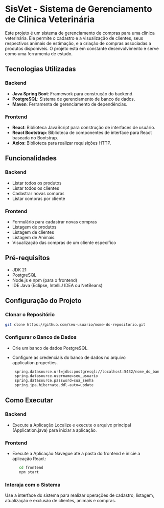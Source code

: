 # SisVet - Sistema de Gerenciamento de Clinica Veterinária

Este projeto é um sistema de gerenciamento de compras para uma clínica veterinária. Ele permite o cadastro e a visualização de clientes, seus respectivos animais de estimação, e a criação de compras associadas a produtos disponíveis. O projeto está em constante desenvolvimento e serve como uma ferramenta de estudo.

## Tecnologias Utilizadas

### Backend

- **Java Spring Boot**: Framework para construção do backend.
- **PostgreSQL**: Sistema de gerenciamento de banco de dados.
- **Maven**: Ferramenta de gerenciamento de dependências.

### Frontend

- **React**: Biblioteca JavaScript para construção de interfaces de usuário.
- **React Bootstrap**: Biblioteca de componentes de interface para React baseada no Bootstrap.
- **Axios**: Biblioteca para realizar requisições HTTP.

## Funcionalidades

### Backend

- Listar todos os produtos
- Listar todos os clientes
- Cadastrar novas compras
- Listar compras por cliente

### Frontend

- Formulário para cadastrar novas compras
- Listagem de produtos
- Listagem de clientes
- Listagem de Animais
- Visualização das compras de um cliente específico

## Pré-requisitos

- JDK 21
- PostgreSQL
- Node.js e npm (para o frontend)
- IDE Java (Eclipse, IntelliJ IDEA ou NetBeans)

## Configuração do Projeto

### Clonar o Repositório

```bash
git clone https://github.com/seu-usuario/nome-do-repositorio.git
 ```

### Configurar o Banco de Dados
- Crie um banco de dados PostgreSQL.
- Configure as credenciais do banco de dados no arquivo application.properties.

  ```bash
   spring.datasource.url=jdbc:postgresql://localhost:5432/nome_do_banco
   spring.datasource.username=seu_usuario
   spring.datasource.password=sua_senha
   spring.jpa.hibernate.ddl-auto=update
  ```

## Como Executar
### Backend
- Execute a Aplicação
   Localize e execute o arquivo principal (Application.java) para iniciar a aplicação.

### Frontend
- Execute a Aplicação
   Navegue até a pasta do frontend e inicie a aplicação React:

  ```bash
     cd frontend
     npm start
  ```


### Interaja com o Sistema

Use a interface do sistema para realizar operações de cadastro, listagem, atualização e exclusão de clientes, animais e compras.
  
  


